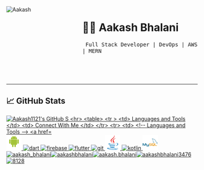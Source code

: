 <img align="left" width="200" height="200" alt="Aakash" src="https://media.giphy.com/media/SWoSkN6DxTszqIKEqv/giphy.gif"/>

<h1 align="left">👨‍💻 Aakash Bhalani</h1>

<p align="left">
  <samp>&nbspFull Stack Developer | DevOps | AWS | MERN </samp>
	<br/>

  </p>
<br> <br>
<br>
 <hr>
 


## &#x1f4c8; GitHub Stats
<a href="https://github.com/Aakash1121">
  <img align="center" src="https://github-readme-stats.vercel.app/api?username=Aakash1121&show_icons=true&line_height=27&count_private=true&title_color=ffffff&text_color=c9cacc&icon_color=2bbc8a&bg_color=1d1f21&border_color=0062FF" alt="Aakash1121's GitHub S

<hr>

	

	
<table>
  <tr >
      <td>
      Languages and Tools
      </td>
      <td>
      Connect With Me 
      </td>
      
  </tr>
	<tr>
		<td>
			<!-- Languages and Tools -->
			 <a href="https://developer.android.com" target="_blank" rel="noreferrer"> <img src="https://raw.githubusercontent.com/devicons/devicon/master/icons/android/android-original-wordmark.svg" alt="android" width="40" height="40"/> </a> <a href="https://dart.dev" target="_blank" rel="noreferrer"> <img src="https://www.vectorlogo.zone/logos/dartlang/dartlang-icon.svg" alt="dart" width="40" height="40"/> </a> <a href="https://firebase.google.com/" target="_blank" rel="noreferrer"> <img src="https://www.vectorlogo.zone/logos/firebase/firebase-icon.svg" alt="firebase" width="40" height="40"/> </a> <a href="https://flutter.dev" target="_blank" rel="noreferrer"> <img src="https://www.vectorlogo.zone/logos/flutterio/flutterio-icon.svg" alt="flutter" width="40" height="40"/> </a> <a href="https://git-scm.com/" target="_blank" rel="noreferrer"> <img src="https://www.vectorlogo.zone/logos/git-scm/git-scm-icon.svg" alt="git" width="40" height="40"/> </a> <a href="https://www.java.com" target="_blank" rel="noreferrer"> <img src="https://raw.githubusercontent.com/devicons/devicon/master/icons/java/java-original.svg" alt="java" width="40" height="40"/> </a> <a href="https://kotlinlang.org" target="_blank" rel="noreferrer"> <img src="https://www.vectorlogo.zone/logos/kotlinlang/kotlinlang-icon.svg" alt="kotlin" width="40" height="40"/> </a> <a href="https://www.mysql.com/" target="_blank" rel="noreferrer"> <img src="https://raw.githubusercontent.com/devicons/devicon/master/icons/mysql/mysql-original-wordmark.svg" alt="mysql" width="40" height="40"/> </a>
	 </td>
		<td>
			<!--  Connect With Me -->
			<a href="https://twitter.com/aakash_bhalani" target="blank" rel="noreferrer"><img src="https://raw.githubusercontent.com/rahuldkjain/github-profile-readme-generator/master/src/images/icons/Social/twitter.svg" alt="aakash_bhalani" height="30" width="40" /></a><a href="https://linkedin.com/in/aakashbhalani" target="blank" rel="noreferrer"><img src="https://raw.githubusercontent.com/rahuldkjain/github-profile-readme-generator/master/src/images/icons/Social/linked-in-alt.svg" alt="aakashbhalani" height="30" width="40" /></a><a href="https://instagram.com/aakash.bhalani" target="blank" rel="noreferrer"><img src="https://raw.githubusercontent.com/rahuldkjain/github-profile-readme-generator/master/src/images/icons/Social/instagram.svg" alt="aakash.bhalani" height="30" width="40" /></a><a href="https://leetcode.com/aakashbhalani3476/" target="blank" rel="noreferrer"><img src="https://raw.githubusercontent.com/rahuldkjain/github-profile-readme-generator/master/src/images/icons/Social/leet-code.svg" alt="aakashbhalani3476" height="30" width="40" /></a><a href="https://discord.gg/8128" target="blank" ><img src="https://raw.githubusercontent.com/rahuldkjain/github-profile-readme-generator/master/src/images/icons/Social/discord.svg" alt="8128" height="30" width="40" /></a>
		</td>
   
</table>
<!---
<h3>open source projects</h3>


| Project  🚧 | Stars :star: | Forks 🍴 | Issues ❌ | Pull Requests 🌿 |
|---------|-------|-------|--------|---------------|
| Jsoning | ![GitHub stars](https://img.shields.io/github/stars/Aakash1121/jsoning?style=for-the-badge) | ![GitHub Forks](https://img.shields.io/github/forks/Aakash1121/jsoning?style=for-the-badge) | ![GitHub Issues](https://img.shields.io/github/issues/Aakash1121/jsoning?style=for-the-badge) | ![GitHub PRs](https://img.shields.io/github/issues-pr/Aakash1121/jsoning?style=for-the-badge) |
| MarkMe | ![GitHub stars](https://img.shields.io/github/stars/Aakash1121/markme?style=for-the-badge) | ![GitHub Forks](https://img.shields.io/github/forks/Aakash1121Aakash1121Aakash1121Aakash1121Aakash1121Aakash1121Aakash1121Aakash1121Aakash1121/markme?style=for-the-badge) | ![GitHub Issues](https://img.shields.io/github/issues/Aakash1121/markme?style=for-the-badge) | ![GitHub PRs](https://img.shields.io/github/issues-pr/Aakash1121Aakash1121Aakash1121Aakash1121Aakash1121Aakash1121Aakash1121Aakash1121/markme?style=for-the-badge) |
| GlitchyPastePen | ![GitHub stars](https://img.shields.io/github/stars/Aakash1121/GlitchyPastePen?style=for-the-badge) | ![GitHub Forks](https://img.shields.io/github/forks/Aakash1121Aakash1121Aakash1121Aakash1121Aakash1121Aakash1121Aakash1121/GlitchyPastePen?style=for-the-badge) | ![GitHub Issues](https://img.shields.io/github/issues/Aakash1121Aakash1121Aakash1121Aakash1121Aakash1121Aakash1121/GlitchyPastePen?style=for-the-badge) | ![GitHub PRs](https://img.shields.io/github/issues-pr/Aakash1121/GlitchyPastePen?style=for-the-badge) |
| REHeader | ![GitHub stars](https://img.shields.io/github/stars/Aakash1121/REHeader?style=for-the-badge) | ![GitHub Forks](https://img.shields.io/github/forks/Aakash1121Aakash1121Aakash1121Aakash1121Aakash1121/jsoning?style=for-the-badge) | ![GitHub Issues](https://img.shields.io/github/issues/Aakash1121Aakash1121Aakash1121Aakash1121/REHeader?style=for-the-badge) | ![GitHub PRs](https://img.shields.io/github/issues-pr/Aakash1121Aakash1121Aakash1121/REHeader?style=for-the-badge) |
| personal-website | ![GitHub stars](https://img.shields.io/github/stars/Aakash1121Aakash1121/personal-website?style=for-the-badge) | ![GitHub Forks](https://img.shields.io/github/forks/Aakash1121/personal-website?style=for-the-badge) | ![GitHub Issues](https://img.shields.io/github/issues/Aakash1121/personal-website?style=for-the-badge) | ![GitHub PRs](https://img.shields.io/github/issues-pr/Aakash1121/personal-website?style=for-the-badge) |
| vue-utterances | ![GitHub stars](https://img.shields.io/github/stars/Aakash1121/vue-utterances?style=for-the-badge) | ![GitHub Forks](https://img.shields.io/github/forks/Aakash1121/vue-utterances?style=for-the-badge) | ![GitHub Issues](https://img.shields.io/github/issues/Aakash1121/vue-utterances?style=for-the-badge) | ![GitHub PRs](https://img.shields.io/github/issues-pr/Aakash1121/vue-utterances?style=for-the-badge) |
-->
